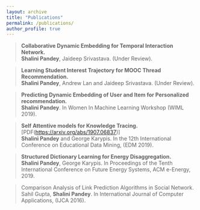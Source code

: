 ```yaml
---
layout: archive
title: "Publications"
permalink: /publications/
author_profile: true
---
```


> **Collaborative Dynamic Embedding for Temporal Interaction Network.** <br/>
> **Shalini Pandey**, Jaideep Srivastava. (Under Review).

> **Learning Student Interest Trajectory for MOOC Thread Recommendation.** <br/>
> **Shalini Pandey**, Andrew Lan and Jaideep Srivastava. (Under Review).

> **Predicting Dynamic Embedding of User and Item for Personalized recommendation.** <br/>
> **Shalini Pandey**. In Women In Machine Learning Workshop (WIML 2019).

> **Self Attentive models for Knowledge Tracing.**[PDF(https://arxiv.org/abs/1907.06837)] <br/>
> **Shalini Pandey** and George Karypis. In the 12th International Conference on Educational Data Mining, (EDM 2019).

> **Structured Dictionary Learning for Energy Disaggregation.** <br/>
> **Shalini Pandey**, George Karypis. In Proceedings of the Tenth International Conference on Future Energy Systems, ACM e-Energy, 2019.

> Comparison Analysis of Link Prediction Algorithms in Social Network. <br/>
> Sahil Gupta, **Shalini Pandey**. In International Journal of Computer Applications, (IJCA 2016).